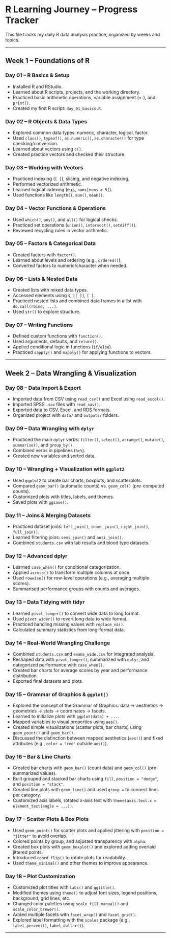 # R Learning Journey – Progress Tracker

This file tracks my daily R data analysis practice, organized by weeks and topics.

------------------------------------------------------------------------

## **Week 1 – Foundations of R**

### Day 01 – R Basics & Setup

-   Installed R and RStudio.
-   Learned about R scripts, projects, and the working directory.
-   Practiced basic arithmetic operations, variable assignment (`<-`), and `print()`.
-   Created my first R script: `day_01_basics.R`.

### Day 02 – R Objects & Data Types

-   Explored common data types: numeric, character, logical, factor.
-   Used `class()`, `typeof()`, `as.numeric()`, `as.character()` for type checking/conversion.
-   Learned about vectors using `c()`.
-   Created practice vectors and checked their structure.

### Day 03 – Working with Vectors

-   Practiced indexing (`[ ]`), slicing, and negative indexing.
-   Performed vectorized arithmetic.
-   Learned logical indexing (e.g., `nums[nums > 5]`).
-   Used functions like `length()`, `sum()`, `mean()`.

### Day 04 – Vector Functions & Operations

-   Used `which()`, `any()`, and `all()` for logical checks.
-   Practiced set operations (`union()`, `intersect()`, `setdiff()`).
-   Reviewed recycling rules in vector arithmetic.

### Day 05 – Factors & Categorical Data

-   Created factors with `factor()`.
-   Learned about levels and ordering (e.g., `ordered()`).
-   Converted factors to numeric/character when needed.

### Day 06 – Lists & Nested Data

-   Created lists with mixed data types.
-   Accessed elements using `$`, `[[ ]]`, `[ ]`.
-   Practiced nested lists and combined data frames in a list with `do.call(rbind, ...)`.
-   Used `str()` to explore structure.

### Day 07 – Writing Functions

-   Defined custom functions with `function()`.
-   Used arguments, defaults, and `return()`.
-   Applied conditional logic in functions (`if/else`).
-   Practiced `sapply()` and `mapply()` for applying functions to vectors.

------------------------------------------------------------------------

## **Week 2 – Data Wrangling & Visualization**

### Day 08 – Data Import & Export

-   Imported data from CSV using `read_csv()` and Excel using `read_excel()`.
-   Imported SPSS `.sav` files with `read_sav()`.
-   Exported data to CSV, Excel, and RDS formats.
-   Organized project with `data/` and `outputs/` folders.

### Day 09 – Data Wrangling with `dplyr`

-   Practiced the main `dplyr` verbs: `filter()`, `select()`, `arrange()`, `mutate()`, `summarise()`, and `group_by()`.
-   Combined verbs in pipelines (`%>%`).
-   Created new variables and sorted data.

### Day 10 – Wrangling + Visualization with `ggplot2`

-   Used `ggplot2` to create bar charts, boxplots, and scatterplots.
-   Compared `geom_bar()` (automatic counts) vs. `geom_col()` (pre-computed counts).
-   Customized plots with titles, labels, and themes.
-   Saved plots with `ggsave()`.

### Day 11 – Joins & Merging Datasets

-   Practiced dataset joins: `left_join()`, `inner_join()`, `right_join()`, `full_join()`.
-   Learned filtering joins: `semi_join()` and `anti_join()`.
-   Combined `students.csv` with lab results and blood type datasets.

### Day 12 – Advanced dplyr

-   Learned `case_when()` for conditional categorization.
-   Applied `across()` to transform multiple columns at once.
-   Used `rowwise()` for row-level operations (e.g., averaging multiple scores).
-   Summarised performance groups with counts and averages.

### Day 13 – Data Tidying with tidyr

-   Learned `pivot_longer()` to convert wide data to long format.
-   Used `pivot_wider()` to revert long data to wide format.
-   Practiced handling missing values with `replace_na()`.
-   Calculated summary statistics from long-format data.

### Day 14 – Real-World Wrangling Challenge

-   Combined `students.csv` and `exams_wide.csv` for integrated analysis.
-   Reshaped data with `pivot_longer()`, summarized with `dplyr`, and categorized performance with `case_when()`.
-   Created bar charts for average scores by year and performance distribution.
-   Exported final datasets and plots.

### Day 15 – Grammar of Graphics & `ggplot()`

-   Explored the concept of the Grammar of Graphics: data → aesthetics → geometries → stats → coordinates → facets.
-   Learned to initialize plots with `ggplot(data) + ...`.
-   Mapped variables to visual properties using `aes()`.
-   Created simple visualizations (scatter plots, bar charts) using `geom_point()` and `geom_bar()`.
-   Discussed the distinction between mapped aesthetics (`aes()`) and fixed attributes (e.g., `color = "red"` outside `aes()`).

### Day 16 – Bar & Line Charts

-   Created bar charts with `geom_bar()` (count data) and `geom_col()` (pre-summarized values).
-   Built grouped and stacked bar charts using `fill`, `position = "dodge"`, and `position = "stack"`.
-   Created line plots with `geom_line()` and used `group =` to connect lines per category.
-   Customized axis labels, rotated x-axis text with `theme(axis.text.x = element_text(angle = ...))`.

### Day 17 – Scatter Plots & Box Plots

-   Used `geom_point()` for scatter plots and applied jittering with `position = "jitter"` to avoid overlap.
-   Colored points by group, and adjusted transparency with `alpha`.
-   Created box plots with `geom_boxplot()` and explored adding overlaid jittered points.
-   Introduced `coord_flip()` to rotate plots for readability.
-   Used `theme_minimal()` and other themes to improve appearance.

### Day 18 – Plot Customization

-   Customized plot titles with `labs()` and `ggtitle()`.
-   Modified themes using `theme()` to adjust font sizes, legend positions, background, grid lines, etc.
-   Changed color palettes using `scale_fill_manual()` and `scale_color_brewer()`.
-   Added multiple facets with `facet_wrap()` and `facet_grid()`.
-   Explored label formatting with the `scales` package (e.g., `label_percent()`, `label_dollar()`).

------------------------------------------------------------------------
